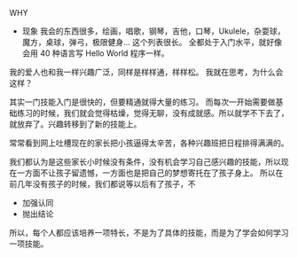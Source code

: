WHY
* 现象
我会的东西很多，绘画，唱歌，钢琴，吉他，口琴，Ukulele，杂耍球，魔方，桌球，弹弓，极限健身... 这个列表很长。
全都处于入门水平，就好像会用 40 种语言写 Hello World 程序一样。

我的爱人也和我一样兴趣广泛，同样是样样通，样样松。
我就在思考，为什么会这样？

其实一门技能入门是很快的，但要精通就得大量的练习。
而每次一开始需要做基础练习的时候，我们就会觉得枯燥，觉得无聊，没有成就感。所以就学不下去了，就放弃了。兴趣转移到了新的技能上。

常常看到网上吐槽现在的家长把小孩逼得太辛苦，各种兴趣班把日程排得满满的。

我们都认为是这些家长小时候没有条件，没有机会学习自己感兴趣的技能，所以现在一方面不让孩子留遗憾，一方面也是把自己的梦想寄托在了孩子身上。
所以在前几年没有孩子的时候，我们都说等以后有了孩子，不
* 加强认同
* 抛出结论

所以，每个人都应该培养一项特长，不是为了具体的技能，而是为了学会如何学习一项技能。